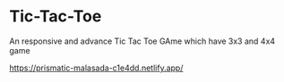 # Tic-Tac-Toe

An responsive and advance Tic Tac Toe GAme
which have 3x3 and 4x4 game

https://prismatic-malasada-c1e4dd.netlify.app/
